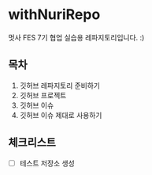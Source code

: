 # withNuriRepo
멋사 FES 7기 협업 실습용 레파지토리입니다. :)

## 목차
1. 깃허브 레파지토리 준비하기
3. 깃허브 프로젝트
4. 깃허브 이슈
5. 깃허브 이슈 제대로 사용하기

## 체크리스트
   - [ ] 테스트 저장소 생성

